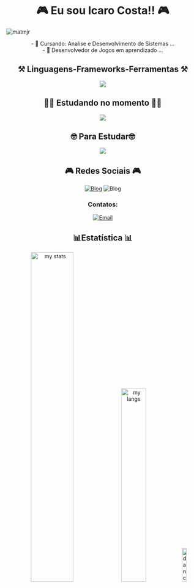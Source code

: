 <h1 align="center">
</h1><h1 align="center" >🎮 Eu sou Icaro Costa!! 🎮</h1>
<img src="https://komarev.com/ghpvc/?username=Icaro-Costa&label=Profile%20views&color=0e12b6&style=flat" alt="matmjr" /> 
</p>

<div  align="center" >
  - 🔭 Cursando: Analise e Desenvolvimento de Sistemas ...
  <br>
- 🌱 Desenvolvedor de Jogos em aprendizado ...
</div>

<h2 align="center" >⚒️ Linguagens-Frameworks-Ferramentas ⚒️</h2>
<div  align="center" >
  
<p align="center">
  <a href="https://github.com/Icaro-Costa">
    <img src="https://skillicons.dev/icons?i=c,html,css,vscode,windows,." />
  </a>
</p>

<h2 align="center" >👨‍💻 Estudando no momento 👨‍💻</h2>
<div  align="center" >
  
<p align="center">
  <a href="https://skillicons.dev">
    <img src="https://skillicons.dev/icons?i=c,html,css,vscode,windows,." />
  </a>
</p>
<h2 align="center" >🤓 Para Estudar🤓</h2>
<div  align="center" >
  
<p align="center">
  <a href="https://skillicons.dev">
    <img src="https://skillicons.dev/icons?i=arduino,blender,py" />
  </a>
</p>

<h2 align="center" >🎮 Redes Sociais 🎮</h2>
<div  align="center" >

[![Blog](https://skillicons.dev/icons?i=instagram)](https://www.instagram.com/icarusfl_.13_/)
![Blog](https://skillicons.dev/icons?i=discord)

<h3 align="center">Contatos:</h3>
<p align="center">
    <a href="mailto:Icaroleo486@gmail.com">
        <img alt="Email" src="https://img.shields.io/badge/Email-Icaroleo486@gmail.com-purple?style=flat&logo=gmail">
    </a>
</p>
<h2 align="center" >📊Estatística 📊</h2>
<div>
  <img alt="my stats" aling="top-left" width=47% src="https://github-readme-stats.vercel.app/api?username=Icaro-Costa&show_icons=true&theme=tokyonight"/>
  <img alt="my langs" aling="top-left" width=36% src="https://github-readme-stats.vercel.app/api/top-langs/?username=Icaro-Costa&exclude_repo=Minimalistic-Arch-setup,Codistopia-Monitoria&layout=compact&theme=tokyonight"/>
  <img alt="dancingPenguin" aling="top-left" width=15% src="https://media.tenor.com/0hEQxK9tC7UAAAAi/club-penguin-dance.gif">
</div>
